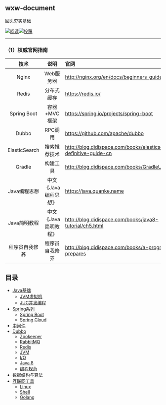 ## wxw-document

回头夯实基础

<a href="https://github.com/GitHubWxw/Study"><img src="https://img.shields.io/badge/阅读-read-brightgreen.svg" alt="阅读"></a><a href="https://github.com/GitHubWxw/Study#io"><img src="https://img.shields.io/badge/Java-面试指南-important" alt="投稿"></a>

---


### （1）权威官网指南

|    技术     |     说明     | 官网                                          |
| :---------: | :----------: | :-------------------------------------------- |
|    Nginx    |  Web服务器   | http://nginx.org/en/docs/beginners_guide.html |
|    Redis    |  分布式缓存  | https://redis.io/                             |
| Spring Boot | 容器+MVC框架 | https://spring.io/projects/spring-boot        |
|    Dubbo    |   RPC调用    | https://github.com/apache/dubbo               |
| ElasticSearch  |     搜索推荐技术     | http://blog.didispace.com/books/elasticsearch-definitive-guide-cn |
|     Gradle     |       构建工具       | http://blog.didispace.com/books/GradleUserGuide              |
|  Java编程思想  | 中文《Java编程思想》 | https://java.quanke.name                                     |
|  Java简明教程  | 中文《Java简明教程》 | http://blog.didispace.com/books/java8-tutorial/ch5.html      |
| 程序员自我修养 |    程序员自我修养    | http://blog.didispace.com/books/a-programmer-prepares        |


## 目录

- [Java基础](#8.Java基础知识)
  - [JVM虚拟机](8.Java基础知识/（1）JVM虚拟机/readme.md)   
  - [JUC并发编程](8.Java基础知识/（2）JUC并发编程/readme.md)    
- [Spring系列](#Spring)
  - [Spring Boot](5.Spring系列/（1）SpringBoot/SpringBoot.md) 
  - [Spring Cloud](5.Spring系列/（2）SpringCloud/springcloud)  
- [中间件](#java)
- [Dubbo](doc/Dubbo/dubbo.md)
  - [Zookeeper](doc/ZooKeeper/zookpeer.md)
  - [RabbitMQ](doc/RabbitMQ/RabbitMQ.md)
  - [Redis](doc/Redis/Redis.md)
  - [JVM](#jvm)
  - [I/O](#io)
  - [Java 8](#java-8)
  - [编程规范](#编程规范)
- [数据结构与算法](#数据结构与算法)
- [互联网工具](#互联网工具)  
  - [Linux](6.互联网工具/（1）Linux/readme.md)
  - [Shell](6.互联网工具/（2）Shell/readme.md) 
  - [Golang](6.互联网工具/（3）Golang/readme.md)   

